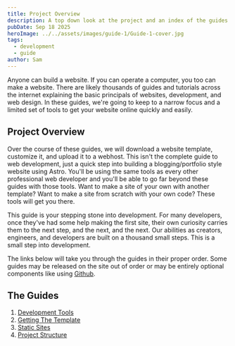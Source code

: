 ```yaml
---
title: Project Overview
description: A top down look at the project and an index of the guides in their proper order.
pubDate: Sep 18 2025
heroImage: ../../assets/images/guide-1/Guide-1-cover.jpg
tags:
  - development
  - guide
author: Sam
---
```

Anyone can build a website. If you can operate a computer, you too can make a website. There are likely thousands of guides and tutorials across the internet explaining the basic principals of websites, development, and web design. In these guides, we're going to keep to a narrow focus and a limited set of tools to get your website online quickly and easily.

## Project Overview

Over the course of these guides, we will download a website template, customize it, and upload it to a webhost. This isn't the complete guide to web development, just a quick step into building a blogging/portfolio style website using Astro. You'll be using the same tools as every other professional web developer and you'll be able to go far beyond these guides with those tools. Want to make a site of your own with another template? Want to make a site from scratch with your own code? These tools will get you there.

This guide is your stepping stone into development. For many developers, once they've had some help making the first site, their own curiosity carries them to the next step, and the next, and the next. Our abilities as creators, engineers, and developers are built on a thousand small steps. This is a small step into development.

The links below will take you through the guides in their proper order. Some guides may be released on the site out of order or may be entirely optional components like using [Github](https://github.com). 

## The Guides

1. [Development Tools](/guides/development-tools)
2. [Getting The Template](/guides/template)
3. [Static Sites](/guides/static-sites)
4. [Project Structure](/guides/project-structure)


